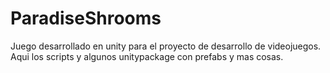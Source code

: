# ParadiseShrooms
Juego desarrollado en unity para el proyecto de desarrollo de videojuegos.
Aqui los scripts y algunos unitypackage con prefabs y mas cosas.
